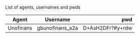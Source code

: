 List of agents, usernames and pwds


| Agent        | Username           | pwd  |
| ------------- |:-------------:| -----:|
| Unofinans      | gbunofinans_a2a | D+AsH2DFr?#y+rdw |
